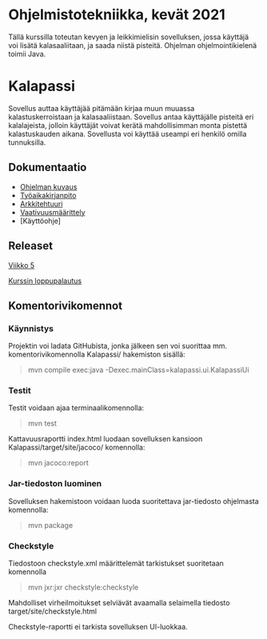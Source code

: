 # Ohjelmistotekniikka, kevät 2021  
Tällä kurssilla toteutan kevyen ja leikkimielisin sovelluksen, jossa käyttäjä voi lisätä kalasaaliitaan, ja saada niistä pisteitä. Ohjelman ohjelmointikielenä toimii Java.  

# Kalapassi
Sovellus auttaa käyttäjää pitämään kirjaa muun muuassa kalastuskerroistaan ja kalasaaliistaan. Sovellus antaa käyttäjälle pisteitä eri kalalajeista, jolloin käyttäjät voivat kerätä mahdollisimman monta pistettä kalastuskauden aikana. Sovellusta voi käyttää useampi eri henkilö omilla tunnuksilla.

## Dokumentaatio
* [Ohjelman kuvaus](https://github.com/ilkkaluu/ot-harjoitustyo/blob/master/documentation/DESIGN.md)
* [Työaikakirjanpito](https://github.com/ilkkaluu/ot-harjoitustyo/blob/master/documentation/TIME.md)  
* [Arkkitehtuuri](https://github.com/ilkkaluu/ot-harjoitustyo/blob/master/documentation/ARCHITECTURE.md)
* [Vaativuusmäärittely](https://github.com/ilkkaluu/ot-harjoitustyo/blob/master/documentation/SRS.md)  
* [Käyttöohje]

## Releaset  
[Viikko 5](https://github.com/ilkkaluu/ot-harjoitustyo/releases/tag/viikko5)

[Kurssin loppupalautus]()

## Komentorivikomennot    
### Käynnistys
Projektin voi ladata GitHubista, jonka jälkeen sen voi suorittaa mm. komentorivikomennolla Kalapassi/ hakemiston sisällä:  
>  mvn compile exec:java -Dexec.mainClass=kalapassi.ui.KalapassiUi  

### Testit  
Testit voidaan ajaa terminaalikomennolla:
> mvn test  

Kattavuusraportti index.html luodaan sovelluksen kansioon Kalapassi/target/site/jacoco/ komennolla:  
> mvn jacoco:report  

### Jar-tiedoston luominen  
Sovelluksen hakemistoon voidaan luoda suoritettava jar-tiedosto ohjelmasta komennolla:  
> mvn package
  
### Checkstyle  
Tiedostoon checkstyle.xml määrittelemät tarkistukset suoritetaan komennolla  
> mvn jxr:jxr checkstyle:checkstyle  

Mahdolliset virheilmoitukset selviävät avaamalla selaimella tiedosto target/site/checkstyle.html  

Checkstyle-raportti ei tarkista sovelluksen UI-luokkaa.
